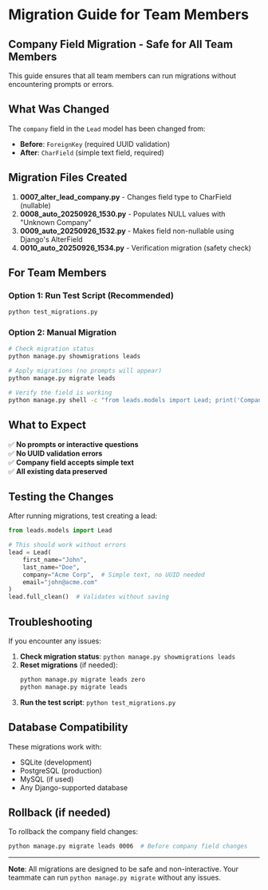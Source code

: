 # Migration Guide for Team Members

## Company Field Migration - Safe for All Team Members

This guide ensures that all team members can run migrations without encountering prompts or errors.

## What Was Changed

The `company` field in the `Lead` model has been changed from:
- **Before**: `ForeignKey` (required UUID validation)
- **After**: `CharField` (simple text field, required)

## Migration Files Created

1. **0007_alter_lead_company.py** - Changes field type to CharField (nullable)
2. **0008_auto_20250926_1530.py** - Populates NULL values with "Unknown Company"
3. **0009_auto_20250926_1532.py** - Makes field non-nullable using Django's AlterField
4. **0010_auto_20250926_1534.py** - Verification migration (safety check)

## For Team Members

### Option 1: Run Test Script (Recommended)
```bash
python test_migrations.py
```

### Option 2: Manual Migration
```bash
# Check migration status
python manage.py showmigrations leads

# Apply migrations (no prompts will appear)
python manage.py migrate leads

# Verify the field is working
python manage.py shell -c "from leads.models import Lead; print('Company field:', Lead._meta.get_field('company'))"
```

## What to Expect

✅ **No prompts or interactive questions**  
✅ **No UUID validation errors**  
✅ **Company field accepts simple text**  
✅ **All existing data preserved**  

## Testing the Changes

After running migrations, test creating a lead:

```python
from leads.models import Lead

# This should work without errors
lead = Lead(
    first_name="John",
    last_name="Doe", 
    company="Acme Corp",  # Simple text, no UUID needed
    email="john@acme.com"
)
lead.full_clean()  # Validates without saving
```

## Troubleshooting

If you encounter any issues:

1. **Check migration status**: `python manage.py showmigrations leads`
2. **Reset migrations** (if needed): 
   ```bash
   python manage.py migrate leads zero
   python manage.py migrate leads
   ```
3. **Run the test script**: `python test_migrations.py`

## Database Compatibility

These migrations work with:
- SQLite (development)
- PostgreSQL (production)
- MySQL (if used)
- Any Django-supported database

## Rollback (if needed)

To rollback the company field changes:
```bash
python manage.py migrate leads 0006  # Before company field changes
```

---

**Note**: All migrations are designed to be safe and non-interactive. Your teammate can run `python manage.py migrate` without any issues.
